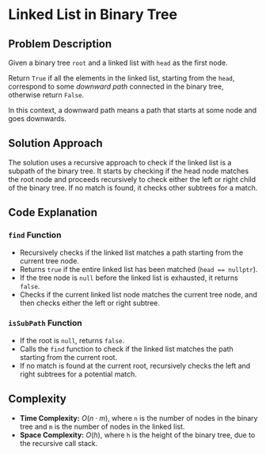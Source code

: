 # Linked List in Binary Tree

## Problem Description

Given a binary tree `root` and a linked list with `head` as the first node.

Return `True` if all the elements in the linked list, starting from the `head`, correspond to some *downward path* connected in the binary tree, otherwise return `False`.

In this context, a downward path means a path that starts at some node and goes downwards.

## Solution Approach

The solution uses a recursive approach to check if the linked list is a subpath of the binary tree. It starts by checking if the head node matches the root node and proceeds recursively to check either the left or right child of the binary tree. If no match is found, it checks other subtrees for a match.

## Code Explanation

### `find` Function

- Recursively checks if the linked list matches a path starting from the current tree node.
- Returns `true` if the entire linked list has been matched (`head == nullptr`).
- If the tree node is `null` before the linked list is exhausted, it returns `false`.
- Checks if the current linked list node matches the current tree node, and then checks either the left or right subtree.

### `isSubPath` Function

- If the root is `null`, returns `false`.
- Calls the `find` function to check if the linked list matches the path starting from the current root.
- If no match is found at the current root, recursively checks the left and right subtrees for a potential match.

## Complexity

- **Time Complexity:** $O(n \cdot m)$, where `n` is the number of nodes in the binary tree and `m` is the number of nodes in the linked list.
- **Space Complexity:** $O(h)$, where `h` is the height of the binary tree, due to the recursive call stack.
